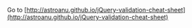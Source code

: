 Go to [http://astroanu.github.io/jQuery-validation-cheat-sheet](http://astroanu.github.io/jQuery-validation-cheat-sheet)
